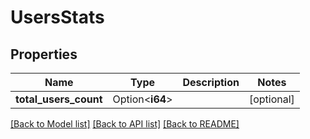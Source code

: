 # UsersStats

## Properties

Name | Type | Description | Notes
------------ | ------------- | ------------- | -------------
**total_users_count** | Option<**i64**> |  | [optional]

[[Back to Model list]](../README.md#documentation-for-models) [[Back to API list]](../README.md#documentation-for-api-endpoints) [[Back to README]](../README.md)


